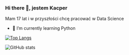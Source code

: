 ### Hi there 👋, jestem Kacper
Mam 17 lat i w przyszłości chcę pracować w Data Science

- 🌱 I’m currently learning Python 

[![Top Langs](https://github-readme-stats.vercel.app/api/top-langs/?username=stepienKacper)](https://github.com/anuraghazra/github-readme-stats)

![GitHub stats](https://github-readme-stats.vercel.app/api?username=stepienKacper&show_icons=true)  

